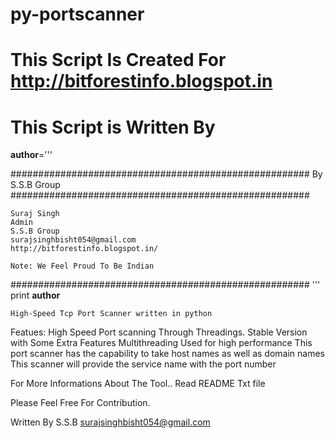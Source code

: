 # py-portscanner

# This Script Is Created For http://bitforestinfo.blogspot.in
# This Script is Written By
__author__='''

######################################################
                By S.S.B Group                          
######################################################

    Suraj Singh
    Admin
    S.S.B Group
    surajsinghbisht054@gmail.com
    http://bitforestinfo.blogspot.in/

    Note: We Feel Proud To Be Indian
######################################################
'''
print __author__

	High-Speed Tcp Port Scanner written in python

Featues:
	High Speed Port scanning Through Threadings.
	Stable Version with Some Extra Features
	Multithreading Used for high performance
	This port scanner has the capability to take host names as well as domain names
	This scanner will provide the service name with the port number

For More Informations About The Tool.. Read README Txt file

Please Feel Free For Contribution.

Written By 
	S.S.B
	surajsinghbisht054@gmail.com 